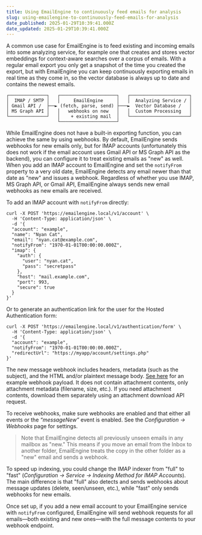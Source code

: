 ```yaml
---
title: Using EmailEngine to continuously feed emails for analysis
slug: using-emailengine-to-continuously-feed-emails-for-analysis
date_published: 2025-01-29T10:39:41.000Z
date_updated: 2025-01-29T10:39:41.000Z
---
```


A common use case for EmailEngine is to feed existing and incoming emails into some analyzing service, for example one that creates and stores vector embeddings for context-aware searches over a corpus of emails. With a regular email export you only get a snapshot of the time you created the export, but with EmailEngine you can keep continuously exporting emails in real time as they come in, so the vector database is always up to date and contains the newest emails.

    ┌──────────────┐   ┌─────────────────────┐   ┌──────────────────────┐
    │  IMAP / SMTP │   │     EmailEngine     │   │  Analyzing Service / │
    │ Gmail API /  ├──► (fetch, parse, send) ├───►  Vector Database /   │
    │ MS Graph API │   │   webhooks on new   │   │  Custom Processing   │
    └──────────────┘   │    + existing mail  │   └──────────────────────┘
                       └─────────────────────┘
    

While EmailEngine does not have a built-in exporting function, you can achieve the same by using webhooks. By default, EmailEngine sends webhooks for new emails only, but for IMAP accounts (unfortunately this does not work if the email account uses Gmail API or MS Graph API as the backend), you can configure it to treat existing emails as "new" as well. When you add an IMAP account to EmailEngine and set the `notifyFrom` property to a very old date, EmailEngine detects any email newer than that date as "new" and issues a webhook. Regardless of whether you use IMAP, MS Graph API, or Gmail API, EmailEngine always sends new email webhooks as new emails are received.

To add an IMAP account with `notifyFrom` directly:

    curl -X POST 'https://emailengine.local/v1/account' \
      -H 'Content-Type: application/json' \
      -d '{
      "account": "example",
      "name": "Nyan Cat",
      "email": "nyan.cat@example.com",
      "notifyFrom": "1970-01-01T00:00:00.000Z",
      "imap": {
        "auth": {
          "user": "nyan.cat",
          "pass": "secretpass"
        },
        "host": "mail.example.com",
        "port": 993,
        "secure": true
      }
    }'
    

Or to generate an authentication link for the user for the Hosted Authentication form:

    curl -X POST 'https://emailengine.local/v1/authentication/form' \
      -H 'Content-Type: application/json' \
      -d '{
      "account": "example",
      "notifyFrom": "1970-01-01T00:00:00.000Z",
      "redirectUrl": "https://myapp/account/settings.php"
    }'
    

The new message webhook includes headers, metadata (such as the subject), and the HTML and/or plaintext message body. [See here](https://emailengine.app/webhooks#messageNew) for an example webhook payload. It does not contain attachment contents, only attachment metadata (filename, size, etc.). If you need attachment contents, download them separately using an attachment download API request.

To receive webhooks, make sure webhooks are enabled and that either all events or the *“messageNew”* event is enabled. See the *Configuration *→* Webhooks* page for settings.

> Note that EmailEngine detects all previously unseen emails in any mailbox as "new." This means if you move an email from the Inbox to another folder, EmailEngine treats the copy in the other folder as a "new" email and sends a webhook.

To speed up indexing, you could change the IMAP indexer from "full" to "fast" (*Configuration *→* Service *→* Indexing Method for IMAP Accounts*). The main difference is that "full" also detects and sends webhooks about message updates (delete, seen/unseen, etc.), while "fast" only sends webhooks for new emails.

Once set up, if you add a new email account to your EmailEngine service with `notifyFrom` configured, EmailEngine will send webhook requests for all emails—both existing and new ones—with the full message contents to your webhook endpoint.
